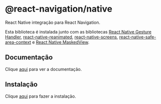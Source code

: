 # @react-navigation/native

React Native integração para React Navigation.  

Esta biblioteca é instalada junto com as bibliotecas [React Native Gesture Handler](react-native-gesture-handler.md), [react-native-reanimated](react-native-reanimated.md), [react-native-screens](react-native-screens.md),
[react-native-safe-area-context](react-native-safe-area-context.md) e [React Native MaskedView](@react-native-community-masked-view.md).

## Documentação

Clique [aqui](https://github.com/react-navigation/react-navigation/tree/master/packages/native) para ver a documentação.

## Instalação

Clique [aqui](https://www.npmjs.com/package/@react-navigation/native) para fazer a instalação.